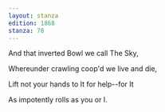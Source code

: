 ```yaml
---
layout: stanza
edition: 1868
stanza: 78
---
```


And that inverted Bowl we call The Sky,

Whereunder crawling coop'd we live and die,

Lift not your hands to It for help--for It

As impotently rolls as you or I.